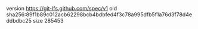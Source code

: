 version https://git-lfs.github.com/spec/v1
oid sha256:89f1b89c012acb62298bcb4bdbfed4f3c78a995dfb5f1a76d3f78d4eddbdbc25
size 285453
